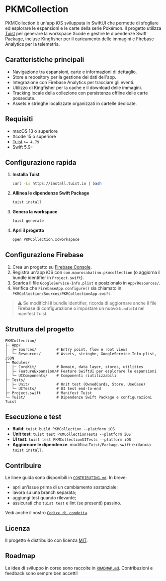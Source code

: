 # PKMCollection

PKMCollection è un'app iOS sviluppata in SwiftUI che permette di sfogliare ed esplorare le espansioni e le carte della serie Pokémon. Il progetto utilizza [Tuist](https://tuist.io) per generare la workspace Xcode e gestire le dipendenze Swift Package, incluse Kingfisher per il caricamento delle immagini e Firebase Analytics per la telemetria.

## Caratteristiche principali
- Navigazione tra espansioni, carte e informazioni di dettaglio.
- Store e repository per la gestione dei dati dell'app.
- Integrazione con Firebase Analytics per tracciare gli eventi.
- Utilizzo di Kingfisher per la cache e il download delle immagini.
- Tracking locale della collezione con persistenza offline delle carte possedute.
- Assets e stringhe localizzate organizzati in cartelle dedicate.

## Requisiti
- macOS 13 o superiore
- Xcode 15 o superiore
- [Tuist](https://docs.tuist.io/tutorial/get-started) `>= 4.79`
- Swift 5.9+

## Configurazione rapida
1. **Installa Tuist**
   ```bash
   curl -Ls https://install.tuist.io | bash
   ```
2. **Allinea le dipendenze Swift Package**
   ```bash
   tuist install
   ```
3. **Genera la workspace**
   ```bash
   tuist generate
   ```
4. **Apri il progetto**
   ```bash
   open PKMCollection.xcworkspace
   ```

## Configurazione Firebase
1. Crea un progetto su [Firebase Console](https://console.firebase.google.com).
2. Registra un'app iOS con `com.maurosabatino.pkmcollection` (o aggiorna il bundle identifier in `Project.swift`).
3. Scarica il file `GoogleService-Info.plist` e posizionalo in `App/Resources/`.
4. Verifica che `FirebaseApp.configure()` sia chiamato in `PKMCollection/Sources/PKMCollectionApp.swift`.

> ⚠️ Se modifichi il bundle identifier, ricorda di aggiornare anche il file Firebase di configurazione o impostare un nuovo `bundleId` nel manifest Tuist.

## Struttura del progetto
```
PKMCollection/
├─ App/
│  ├─ Sources/         # Entry point, flow e root views
│  └─ Resources/       # Assets, stringhe, GoogleService-Info.plist, JSON
├─ Modules/
│  ├─ CoreKit/         # Domain, data layer, stores, utilities
│  ├─ FeatureExpansion/# Feature SwiftUI per esplorare le espansioni
│  └─ UIComponents/    # Componenti riutilizzabili
├─ Tests/
│  ├─ Unit/            # Unit test (OwnedCards, Store, UseCase)
│  └─ UITests/         # UI test end-to-end
├─ Project.swift       # Manifest Tuist
└─ Tuist/              # Dipendenze Swift Package e configurazioni Tuist
```

## Esecuzione e test
- **Build**: `tuist build PKMCollection --platform iOS`
- **Unit test**: `tuist test PKMCollectionTests --platform iOS`
- **UI test**: `tuist test PKMCollectionUITests --platform iOS`
- **Aggiornare le dipendenze**: modifica `Tuist/Package.swift` e rilancia `tuist install`.

## Contribuire
Le linee guida sono disponibili in [`CONTRIBUTING.md`](CONTRIBUTING.md). In breve:
- apri un'issue prima di un cambiamento sostanziale;
- lavora su una branch separata;
- aggiungi test quando rilevante;
- assicurati che `tuist test` e lint (se presenti) passino.

Vedi anche il nostro [`Codice di condotta`](CODE_OF_CONDUCT.md).

## Licenza
Il progetto è distribuido con licenza [MIT](LICENSE).

## Roadmap
Le idee di sviluppo in corso sono raccolte in [`ROADMAP.md`](ROADMAP.md). Contribuzioni e feedback sono sempre ben accetti!
